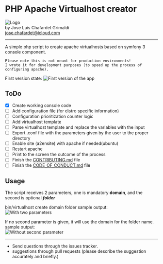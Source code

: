 # PHP Apache Virtualhost creator

![Logo](http://i.imgur.com/dzfZcU7.png?1)  
by Jose Luis Chafardet Grimaldi  
jose.chafardet@icloud.com
***
A simple php script to create apache virtualhosts based on symfony 3 console component.

```
Please note this is not meant for production environments! 
I wrote it for development purposes (to speed up the process of configuring apache).
```
First version state:
![First version of the app](http://i.imgur.com/kl64TxB.png)

## ToDo
- [x] Create working console code
- [ ] Add configuration file (for distro specific information)
- [ ] Configuration prioritization counter logic
- [ ] Add virtualhost template
- [ ] Parse virtualhost template and replace the variables with the input
- [ ] Export .conf file with the parameters given by the user to the proper directory
- [ ] Enable site (a2ensite) with apache if needed(ubuntu)
- [ ] Restart apache
- [ ] Print to the screen the outcome of the process
- [ ] Finish the [CONTRIBUTING.md](CONTRIBUTING.md) file
- [ ] Finish the [CODE_OF_CONDUCT.md](CODE_OF_CONDUCT.md) file

## Usage

The script receives 2 parameters, one is mandatory **domain**, and the second is optional _**folder**_

bin/virtualhost create domain folder
sample output:  
![With two parameters](http://i.imgur.com/X04pHTv.png)

If no second parameter is given, it will use the domain for the folder name.
sample output:  
![Without second parameter](http://i.imgur.com/vXt9hrr.png)

***

* Send questions through the issues tracker.
* suggestions through pull requests (please describe the suggestion accurately and briefly.)


